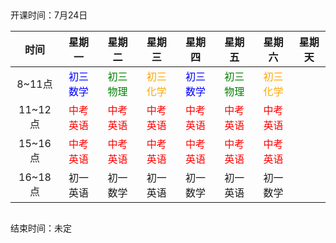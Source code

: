 ##
开课时间：7月24日

| **时间** | **星期一** | **星期二** | **星期三** | **星期四** | **星期五** | **星期六** | **星期天** |
| :----: | :----: | :----: | :----: | :----: | :----: | :----: | :----: |
| 8~11点 | <span style="color:blue">初三数学</span> | <span style="color:green">初三物理</span> | <span style="color:orange">初三化学</span> | <span style="color:blue">初三数学</span> | <span style="color:green">初三物理</span> | <span style="color:orange">初三化学</span> |
| 11~12点 | <span style="color:red">中考英语</span> | <span style="color:red">中考英语</span> | <span style="color:red">中考英语</span> | <span style="color:red">中考英语</span> | <span style="color:red">中考英语</span> | <span style="color:red">中考英语</span> |
| 15~16点 | <span style="color:red">中考英语</span> | <span style="color:red">中考英语</span> | <span style="color:red">中考英语</span> | <span style="color:red">中考英语</span> | <span style="color:red">中考英语</span> | <span style="color:red">中考英语</span> |
| 16~18点 | 初一英语 | 初一数学 | 初一英语 | 初一数学 | 初一英语 | 初一数学 |
##
结束时间：未定
